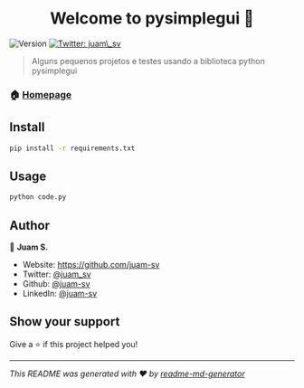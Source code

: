<h1 align="center">Welcome to pysimplegui 👋</h1>
<p>
  <img alt="Version" src="https://img.shields.io/badge/version-0.1-blue.svg?cacheSeconds=2592000" />
  <a href="https://twitter.com/juam\_sv" target="_blank">
    <img alt="Twitter: juam\_sv" src="https://img.shields.io/twitter/follow/juam\_sv.svg?style=social" />
  </a>
</p>

> Alguns pequenos projetos e testes usando a biblioteca python pysimplegui

### 🏠 [Homepage](https://github.com/juam-sv/pysimplegui)

## Install

```sh
pip install -r requirements.txt
```

## Usage

```sh
python code.py
```

## Author

👤 **Juam S.**

* Website: https://github.com/juam-sv
* Twitter: [@juam_sv](https://twitter.com/juam_sv)
* Github: [@juam-sv](https://github.com/juam-sv)
* LinkedIn: [@juam-sv](https://linkedin.com/in/juam-sv)

## Show your support

Give a ⭐️ if this project helped you!

***
_This README was generated with ❤️ by [readme-md-generator](https://github.com/kefranabg/readme-md-generator)_
